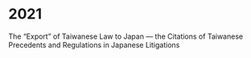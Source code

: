 # 2021
The “Export” of Taiwanese Law to Japan — the Citations of Taiwanese Precedents and Regulations in Japanese Litigations

